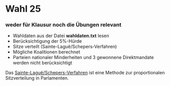 # Wahl 25

### weder für Klausur noch die Übungen relevant

- Wahldaten aus der Datei **wahldaten.txt** lesen
- Berücksichtigung der 5%-Hürde 
- Sitze verteilt (Sainte-Laguë/Schepers-Verfahren)
- Mögliche Koalitionen berechnet 
- Parteien nationaler Minderheiten und 3 gewonnene Direktmandate werden nicht berücksichtigt


Das [Sainte-Laguë/Schepers-Verfahren](https://de.wikipedia.org/wiki/Sainte-Lagu%C3%AB-Verfahren) ist eine Methode zur proportionalen Sitzverteilung in Parlamenten.

